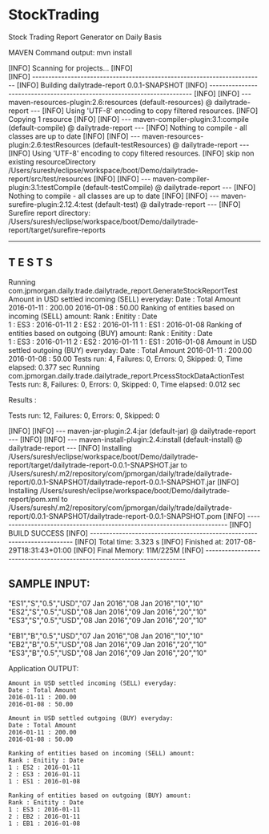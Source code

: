 # StockTrading
Stock Trading Report Generator on Daily Basis

MAVEN Command output: mvn install

[INFO] Scanning for projects...
[INFO]                                                                         
[INFO] ------------------------------------------------------------------------
[INFO] Building dailytrade-report 0.0.1-SNAPSHOT
[INFO] ------------------------------------------------------------------------
[INFO] 
[INFO] --- maven-resources-plugin:2.6:resources (default-resources) @ dailytrade-report ---
[INFO] Using 'UTF-8' encoding to copy filtered resources.
[INFO] Copying 1 resource
[INFO] 
[INFO] --- maven-compiler-plugin:3.1:compile (default-compile) @ dailytrade-report ---
[INFO] Nothing to compile - all classes are up to date
[INFO] 
[INFO] --- maven-resources-plugin:2.6:testResources (default-testResources) @ dailytrade-report ---
[INFO] Using 'UTF-8' encoding to copy filtered resources.
[INFO] skip non existing resourceDirectory /Users/suresh/eclipse/workspace/boot/Demo/dailytrade-report/src/test/resources
[INFO] 
[INFO] --- maven-compiler-plugin:3.1:testCompile (default-testCompile) @ dailytrade-report ---
[INFO] Nothing to compile - all classes are up to date
[INFO] 
[INFO] --- maven-surefire-plugin:2.12.4:test (default-test) @ dailytrade-report ---
[INFO] Surefire report directory: /Users/suresh/eclipse/workspace/boot/Demo/dailytrade-report/target/surefire-reports

-------------------------------------------------------
 T E S T S
-------------------------------------------------------
Running com.jpmorgan.daily.trade.dailytrade_report.GenerateStockReportTest
Amount in USD settled incoming (SELL) everyday:
Date         :  Total Amount
2016-01-11   :  200.00
2016-01-08   :  50.00
Ranking of entities based on incoming (SELL) amount:
Rank   :  Enitity   :  Date      
1   :  ES3   :  2016-01-11
2   :  ES2   :  2016-01-11
1   :  ES1   :  2016-01-08
Ranking of entities based on outgoing (BUY) amount:
Rank   :  Enitity   :  Date      
1   :  ES3   :  2016-01-11
2   :  ES2   :  2016-01-11
1   :  ES1   :  2016-01-08
Amount in USD settled outgoing (BUY) everyday:
Date         :  Total Amount
2016-01-11   :  200.00
2016-01-08   :  50.00
Tests run: 4, Failures: 0, Errors: 0, Skipped: 0, Time elapsed: 0.377 sec
Running com.jpmorgan.daily.trade.dailytrade_report.PrcessStockDataActionTest
Tests run: 8, Failures: 0, Errors: 0, Skipped: 0, Time elapsed: 0.012 sec

Results :

Tests run: 12, Failures: 0, Errors: 0, Skipped: 0

[INFO] 
[INFO] --- maven-jar-plugin:2.4:jar (default-jar) @ dailytrade-report ---
[INFO] 
[INFO] --- maven-install-plugin:2.4:install (default-install) @ dailytrade-report ---
[INFO] Installing /Users/suresh/eclipse/workspace/boot/Demo/dailytrade-report/target/dailytrade-report-0.0.1-SNAPSHOT.jar to /Users/suresh/.m2/repository/com/jpmorgan/daily/trade/dailytrade-report/0.0.1-SNAPSHOT/dailytrade-report-0.0.1-SNAPSHOT.jar
[INFO] Installing /Users/suresh/eclipse/workspace/boot/Demo/dailytrade-report/pom.xml to /Users/suresh/.m2/repository/com/jpmorgan/daily/trade/dailytrade-report/0.0.1-SNAPSHOT/dailytrade-report-0.0.1-SNAPSHOT.pom
[INFO] ------------------------------------------------------------------------
[INFO] BUILD SUCCESS
[INFO] ------------------------------------------------------------------------
[INFO] Total time: 3.323 s
[INFO] Finished at: 2017-08-29T18:31:43+01:00
[INFO] Final Memory: 11M/225M
[INFO] ------------------------------------------------------------------------



SAMPLE INPUT:
------------
"ES1","S","0.5","USD","07 Jan 2016","08 Jan 2016","10","10" 
"ES2","S","0.5","USD","08 Jan 2016","09 Jan 2016","20","10" 
"ES3","S","0.5","USD","08 Jan 2016","09 Jan 2016","20","10"

"EB1","B","0.5","USD","07 Jan 2016","08 Jan 2016","10","10" 
"EB2","B","0.5","USD","08 Jan 2016","09 Jan 2016","20","10" 
"ES3","B","0.5","USD","08 Jan 2016","09 Jan 2016","20","10"

Application OUTPUT:
````````````````````
Amount in USD settled incoming (SELL) everyday:
Date : Total Amount 
2016-01-11 : 200.00 
2016-01-08 : 50.00

Amount in USD settled outgoing (BUY) everyday:
Date : Total Amount 
2016-01-11 : 200.00 
2016-01-08 : 50.00

Ranking of entities based on incoming (SELL) amount:
Rank : Enitity : Date
1 : ES2 : 2016-01-11 
2 : ES3 : 2016-01-11 
1 : ES1 : 2016-01-08

Ranking of entities based on outgoing (BUY) amount:
Rank : Enitity : Date
1 : ES3 : 2016-01-11 
2 : EB2 : 2016-01-11 
1 : EB1 : 2016-01-08
```````````````````````````````````````
